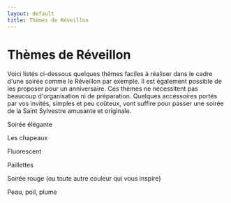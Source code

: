```yaml
---
layout: default
title: Thèmes de Réveillon
---
```


# Thèmes de Réveillon

Voici listés ci-dessous quelques thèmes faciles à réaliser dans le cadre d'une soirée comme le Réveillon par exemple. Il est également possible de les proposer pour un anniversaire. Ces thèmes ne nécessitent pas beaucoup d'organisation ni de préparation. Quelques accessoires portés par vos invités, simples et peu coûteux, vont suffire pour passer une soirée de la Saint Sylvestre amusante et originale.

Soirée élégante

Les chapeaux

Fluorescent

Paillettes

Soirée rouge (ou toute autre couleur qui vous inspire)

Peau, poil, plume
